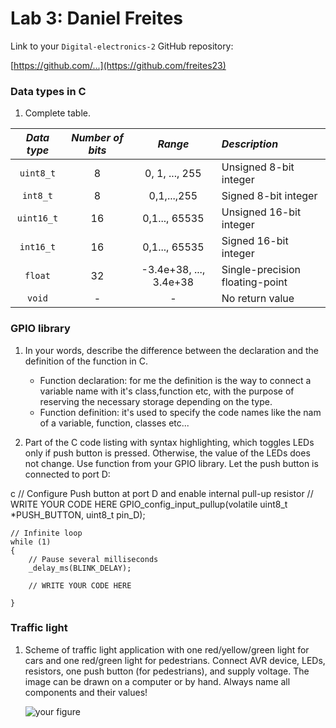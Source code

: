 # Lab 3: Daniel Freites

Link to your `Digital-electronics-2` GitHub repository:

   [https://github.com/...](https://github.com/freites23)


### Data types in C

1. Complete table.

| *Data type* | *Number of bits* | *Range* | *Description* |
| :-: | :-: | :-: | :-- | 
| `uint8_t`  | 8 | 0, 1, ..., 255 | Unsigned 8-bit integer |
| `int8_t`   | 8| 0,1,...,255 | Signed 8-bit integer |
| `uint16_t` | 16 |0,1..., 65535  | Unsigned 16-bit integer |
| `int16_t`  | 16 |0,1..., 65535  | Signed 16-bit integer |
| `float`    | 32 | -3.4e+38, ..., 3.4e+38 | Single-precision floating-point |
| `void`     | - |- | No return value|


### GPIO library

1. In your words, describe the difference between the declaration and the definition of the function in C.
   * Function declaration: for me the definition is the way to connect a variable name with it's class,function etc, with the purpose of reserving the necessary storage depending on the type.
   * Function definition: it's used to specify the code names like the nam of a variable, function, classes etc...

2. Part of the C code listing with syntax highlighting, which toggles LEDs only if push button is pressed. Otherwise, the value of the LEDs does not change. Use function from your GPIO library. Let the push button is connected to port D:

c
    // Configure Push button at port D and enable internal pull-up resistor
    // WRITE YOUR CODE HERE
    GPIO_config_input_pullup(volatile uint8_t *PUSH_BUTTON, uint8_t pin_D);

    // Infinite loop
    while (1)
    {
        // Pause several milliseconds
        _delay_ms(BLINK_DELAY);

        // WRITE YOUR CODE HERE
        
    }



### Traffic light

1. Scheme of traffic light application with one red/yellow/green light for cars and one red/green light for pedestrians. Connect AVR device, LEDs, resistors, one push button (for pedestrians), and supply voltage. The image can be drawn on a computer or by hand. Always name all components and their values!

   ![your figure]()
